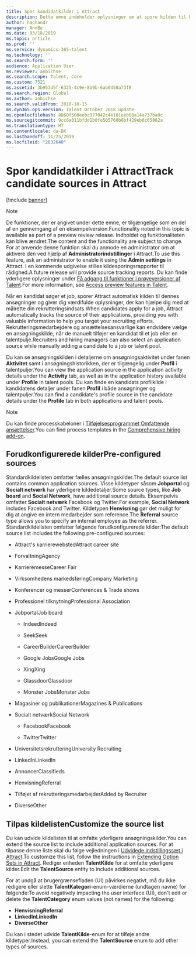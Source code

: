 ```yaml
---
title: Spor kandidatkilder i Attract
description: Dette emne indeholder oplysninger om at spore kilden til kandidatprofiler og ansøgninger.
author: hachandr
manager: AnnBe
ms.date: 03/18/2019
ms.topic: article
ms.prod: ''
ms.service: dynamics-365-talent
ms.technology: ''
ms.search.form: ''
audience: Application User
ms.reviewer: anbichse
ms.search.scope: Talent, Core
ms.custom: 7521
ms.assetid: 3b953d5f-6325-4c9e-8b9b-6ab0458a73f8
ms.search.region: Global
ms.author: anbichse
ms.search.validFrom: 2018-10-15
ms.dyn365.ops.version: Talent October 2018 update
ms.openlocfilehash: 8860f508eebc377042c4e101eeb08a14a737ba0c
ms.sourcegitcommit: 9cc6a011bfdd1b0fe505760b6bf429eb6c65862a
ms.translationtype: HT
ms.contentlocale: da-DK
ms.lasthandoff: 11/25/2019
ms.locfileid: "2832640"
---
```

# <a name="track-candidate-sources-in-attract"></a><span data-ttu-id="81f3a-103">Spor kandidatkilder i Attract</span><span class="sxs-lookup"><span data-stu-id="81f3a-103">Track candidate sources in Attract</span></span>

[!include [banner](includes/banner.md)]

> [!NOTE] 
> <span data-ttu-id="81f3a-104">De funktioner, der er angivet under dette emne, er tilgængelige som en del af en gennemgang af en eksempelversion.</span><span class="sxs-lookup"><span data-stu-id="81f3a-104">Functionality noted in this topic is available as part of a preview review release.</span></span> <span data-ttu-id="81f3a-105">Indholdet og funktionaliteten kan blive ændret.</span><span class="sxs-lookup"><span data-stu-id="81f3a-105">The content and the functionality are subject to change.</span></span> <span data-ttu-id="81f3a-106">For at anvende denne funktion skal du anmode en administrator om at aktivere den ved hjælp af **Administratorindstillinger** i Attract.</span><span class="sxs-lookup"><span data-stu-id="81f3a-106">To use this feature, ask an administrator to enable it using the **Admin settings** in Attract.</span></span> <span data-ttu-id="81f3a-107">I en kommende udgivelse stilles kildesporingsrapporter til rådighed.</span><span class="sxs-lookup"><span data-stu-id="81f3a-107">A future release will provide source tracking reports.</span></span> <span data-ttu-id="81f3a-108">Du kan finde yderligere oplysninger under [Få adgang til funktioner i prøveversioner af Talent](https://docs.microsoft.com/dynamics365/unified-operations/talent/access-preview-feature).</span><span class="sxs-lookup"><span data-stu-id="81f3a-108">For more information, see [Access preview features in Talent](https://docs.microsoft.com/dynamics365/unified-operations/talent/access-preview-feature).</span></span>

<span data-ttu-id="81f3a-109">Når en kandidat søger et job, sporer Attract automatisk kilden til dennes ansøgninger og giver dig værdifulde oplysninger, der kan hjælpe dig med at målrette din rekrutteringsindsats.</span><span class="sxs-lookup"><span data-stu-id="81f3a-109">When candidates apply for a job, Attract automatically tracks the source of their applications, providing you with valuable information to help you target your recruiting efforts.</span></span> <span data-ttu-id="81f3a-110">Rekrutteringsmedarbejdere og ansættelsesansvarlige kan endvidere vælge en ansøgningskilde, når de manuelt tilføjer en kandidat til et job eller en talentpulje.</span><span class="sxs-lookup"><span data-stu-id="81f3a-110">Recruiters and hiring managers can also select an application source while manually adding a candidate to a job or talent pool.</span></span>

<span data-ttu-id="81f3a-111">Du kan se ansøgningskilden i detaljerne om ansøgningsaktivitet under fanen **Aktivitet** samt i ansøgningshistorikken, der er tilgængelig under **Profil** i talentpuljer.</span><span class="sxs-lookup"><span data-stu-id="81f3a-111">You can view the application source in the application activity details under the **Activity** tab, as well as in the application history available under **Profile** in talent pools.</span></span> <span data-ttu-id="81f3a-112">Du kan finde en kandidats profilkilde i kandidatens detaljer under fanen **Profil** i både ansøgninger og talentpuljer.</span><span class="sxs-lookup"><span data-stu-id="81f3a-112">You can find a candidate's profile source in the candidate details under the **Profile** tab in both applications and talent pools.</span></span>

> [!NOTE] 
> <span data-ttu-id="81f3a-113">Du kan finde processkabeloner i [Tilføjelsesprogrammet Omfattende ansættelser](https://docs.microsoft.com/dynamics365/unified-operations/talent/attract-comprehensive-hiring).</span><span class="sxs-lookup"><span data-stu-id="81f3a-113">You can find process templates in the [Comprehensive hiring add-on](https://docs.microsoft.com/dynamics365/unified-operations/talent/attract-comprehensive-hiring).</span></span>

## <a name="pre-configured-sources"></a><span data-ttu-id="81f3a-114">Forudkonfigurerede kilder</span><span class="sxs-lookup"><span data-stu-id="81f3a-114">Pre-configured sources</span></span>

<span data-ttu-id="81f3a-115">Standardkildelisten omfatter fælles ansøgningskilder.</span><span class="sxs-lookup"><span data-stu-id="81f3a-115">The default source list contains common application sources.</span></span> <span data-ttu-id="81f3a-116">Visse kildetyper såsom **Jobportal** og **Socialt netværk** har yderligere kildedetaljer.</span><span class="sxs-lookup"><span data-stu-id="81f3a-116">Some source types, like **Job board** and **Social Network**, have additional source details.</span></span> <span data-ttu-id="81f3a-117">Eksempelvis omfatter **Socialt netværk** Facebook og Twitter.</span><span class="sxs-lookup"><span data-stu-id="81f3a-117">For example, **Social Network** includes Facebook and Twitter.</span></span> <span data-ttu-id="81f3a-118">Kildetypen **Henvisning** gør det muligt for dig at angive en intern medarbejder som reference.</span><span class="sxs-lookup"><span data-stu-id="81f3a-118">The **Referral** source type allows you to specify an internal employee as the referrer.</span></span> <span data-ttu-id="81f3a-119">Standardkildelisten omfatter følgende forudkonfigurerede kilder:</span><span class="sxs-lookup"><span data-stu-id="81f3a-119">The default source list includes the following pre-configured sources:</span></span>

-   <span data-ttu-id="81f3a-120">Attract's karrierewebsted</span><span class="sxs-lookup"><span data-stu-id="81f3a-120">Attract career site</span></span>

-   <span data-ttu-id="81f3a-121">Forvaltning</span><span class="sxs-lookup"><span data-stu-id="81f3a-121">Agency</span></span>

-   <span data-ttu-id="81f3a-122">Karrieremesse</span><span class="sxs-lookup"><span data-stu-id="81f3a-122">Career Fair</span></span>

-   <span data-ttu-id="81f3a-123">Virksomhedens markedsføring</span><span class="sxs-lookup"><span data-stu-id="81f3a-123">Company Marketing</span></span>

-   <span data-ttu-id="81f3a-124">Konferencer og messer</span><span class="sxs-lookup"><span data-stu-id="81f3a-124">Conferences & Trade shows</span></span>

-   <span data-ttu-id="81f3a-125">Professionel tilknytning</span><span class="sxs-lookup"><span data-stu-id="81f3a-125">Professional Association</span></span>

-   <span data-ttu-id="81f3a-126">Jobportal</span><span class="sxs-lookup"><span data-stu-id="81f3a-126">Job board</span></span>

    -   <span data-ttu-id="81f3a-127">Indeed</span><span class="sxs-lookup"><span data-stu-id="81f3a-127">Indeed</span></span>

    -   <span data-ttu-id="81f3a-128">Seek</span><span class="sxs-lookup"><span data-stu-id="81f3a-128">Seek</span></span>

    -   <span data-ttu-id="81f3a-129">CareerBuilder</span><span class="sxs-lookup"><span data-stu-id="81f3a-129">CareerBuilder</span></span>

    -   <span data-ttu-id="81f3a-130">Google Jobs</span><span class="sxs-lookup"><span data-stu-id="81f3a-130">Google Jobs</span></span>

    -   <span data-ttu-id="81f3a-131">Xing</span><span class="sxs-lookup"><span data-stu-id="81f3a-131">Xing</span></span>

    -   <span data-ttu-id="81f3a-132">Glassdoor</span><span class="sxs-lookup"><span data-stu-id="81f3a-132">Glassdoor</span></span>

    -   <span data-ttu-id="81f3a-133">Monster Jobs</span><span class="sxs-lookup"><span data-stu-id="81f3a-133">Monster Jobs</span></span>

-   <span data-ttu-id="81f3a-134">Magasiner og publikationer</span><span class="sxs-lookup"><span data-stu-id="81f3a-134">Magazines & Publications</span></span>

-   <span data-ttu-id="81f3a-135">Socialt netværk</span><span class="sxs-lookup"><span data-stu-id="81f3a-135">Social Network</span></span>

    -   <span data-ttu-id="81f3a-136">Facebook</span><span class="sxs-lookup"><span data-stu-id="81f3a-136">Facebook</span></span>

    -   <span data-ttu-id="81f3a-137">Twitter</span><span class="sxs-lookup"><span data-stu-id="81f3a-137">Twitter</span></span>

-   <span data-ttu-id="81f3a-138">Universitetsrekruttering</span><span class="sxs-lookup"><span data-stu-id="81f3a-138">University Recruiting</span></span>

-   <span data-ttu-id="81f3a-139">LinkedIn</span><span class="sxs-lookup"><span data-stu-id="81f3a-139">LinkedIn</span></span>

-   <span data-ttu-id="81f3a-140">Annoncer</span><span class="sxs-lookup"><span data-stu-id="81f3a-140">Classifieds</span></span>

-   <span data-ttu-id="81f3a-141">Henvisning</span><span class="sxs-lookup"><span data-stu-id="81f3a-141">Referral</span></span>

-   <span data-ttu-id="81f3a-142">Tilføjet af rekrutteringsmedarbejder</span><span class="sxs-lookup"><span data-stu-id="81f3a-142">Added by Recruiter</span></span>

-   <span data-ttu-id="81f3a-143">Diverse</span><span class="sxs-lookup"><span data-stu-id="81f3a-143">Other</span></span>

## <a name="customize-the-source-list"></a><span data-ttu-id="81f3a-144">Tilpas kildelisten</span><span class="sxs-lookup"><span data-stu-id="81f3a-144">Customize the source list</span></span> 

<span data-ttu-id="81f3a-145">Du kan udvide kildelisten til at omfatte yderligere ansøgningskilder.</span><span class="sxs-lookup"><span data-stu-id="81f3a-145">You can extend the source list to include additional application sources.</span></span> <span data-ttu-id="81f3a-146">For at tilpasse denne liste skal du følge vejledningen i [Udvidede indstillingssæt i Attract](https://docs.microsoft.com/dynamics365/unified-operations/talent/extensibility-attract#extending-option-sets-in-attract).</span><span class="sxs-lookup"><span data-stu-id="81f3a-146">To customize this list, follow the instructions in [Extending Option Sets in Attract](https://docs.microsoft.com/dynamics365/unified-operations/talent/extensibility-attract#extending-option-sets-in-attract).</span></span> <span data-ttu-id="81f3a-147">Rediger enheden **TalentKilde** for at omfatte yderligere kilder.</span><span class="sxs-lookup"><span data-stu-id="81f3a-147">Edit the **TalentSource** entity to include additional sources.</span></span> 

<span data-ttu-id="81f3a-148">For at undgå at brugergrænsefladen (UI) påvirkes negativt, må du ikke redigere eller slette **TalentKategori**-enum-værdierne (undtagen navne) for følgende:</span><span class="sxs-lookup"><span data-stu-id="81f3a-148">To avoid negatively impacting the user interface (UI), don't edit or delete the **TalentCategory** enum values (not names) for the following:</span></span>

- <span data-ttu-id="81f3a-149">**Henvisning**</span><span class="sxs-lookup"><span data-stu-id="81f3a-149">**Referral**</span></span>
- <span data-ttu-id="81f3a-150">**LinkedIn**</span><span class="sxs-lookup"><span data-stu-id="81f3a-150">**LinkedIn**</span></span>
- <span data-ttu-id="81f3a-151">**Diverse**</span><span class="sxs-lookup"><span data-stu-id="81f3a-151">**Other**</span></span>

<span data-ttu-id="81f3a-152">Du kan i stedet udvide **TalentKilde**-enum for at tilføje andre kildetyper.</span><span class="sxs-lookup"><span data-stu-id="81f3a-152">Instead, you can extend the **TalentSource** enum to add other types of sources.</span></span>
